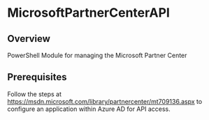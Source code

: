 # MicrosoftPartnerCenterAPI

## Overview
PowerShell Module for managing the Microsoft Partner Center

## Prerequisites
Follow the steps at https://msdn.microsoft.com/library/partnercenter/mt709136.aspx to configure an application within Azure AD for API access.
